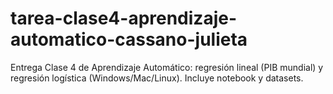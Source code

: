 # tarea-clase4-aprendizaje-automatico-cassano-julieta
Entrega Clase 4 de Aprendizaje Automático: regresión lineal (PIB mundial) y regresión logística (Windows/Mac/Linux). Incluye notebook y datasets.

